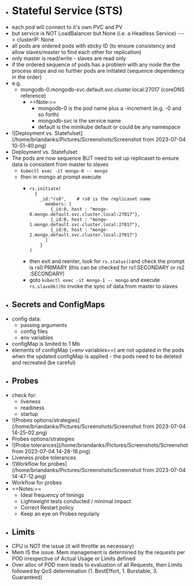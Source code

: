 - # Stateful Service (STS)
- each pod will connect to it's own PVC and PV
- but service is NOT LoadBalancer but None (i.e. a Headless Service) ---> clusterIP: None
- all pods are ordered pods with sticky ID (to ensure consistency and allow slaves/master to find each other for replication)
- only master is read/write - slaves are read only
- if the ordered sequence of pods has a problem with any node the the process stops and no further pods are initiated (sequence dependency in the order)
- e.g.
	- mongodb-0.mongodb-svc.default.svc.cluster.local:27017   (coreDNS reference)
		- ==Note:==
			- mongodb-0 is the pod name plus a -increment (e.g. -0 and so forth)
			- mongodb-svc is the service name
			- default is the minikube default or could be any namespace
- ![Deployment vs. Statefulset](/home/briandanks/Pictures/Screenshots/Screenshot from 2023-07-04 10-51-40.png)
- Deployment vs. Statefulset
- The pods are now sequence BUT need to set up replicaset to ensure data is consistent from master to slaves
	- `kubectl exec -it mongo-0 -- mongo`
	- then in mongo at prompt execute
		- ```
		  rs.initiate(
		  	{
		      _id:"rs0",	# rs0 is the replicaset name
		        members: [
		          {_id:0, host : "mongo-0.mongo.default.svc.cluster.local:27017"},
		          {_id:0, host : "mongo-1.mongo.default.svc.cluster.local:27017"},
		          {_id:0, host : "mongo-2.mongo.default.svc.cluster.local:27017"}
		        ]
		      }
		  )
		  ```
		- then exit and reenter, look for `rs.status()`and check the prompt is rs0:PRIMARY (this can be checked for rs1:SECONDARY or rs2 :SECONDARY)
		- goto `kubectl exec -it mongo-1 -- mongo` and execute `rs.slaveOk()`to invoke the sync of data from master to slaves
- ## Secrets and ConfigMaps
- config data:
	- passing arguments
	- config files
	- env variables
- configMap is limited to 1 Mb
- elements of configMap (=env variables==) are not updated in the pods when the updated configMap is applied - the pods need to be deleted and recreated (be careful)
- ## Probes
- check for:
	- liveness
	- readiness
	- startup
- ![Probes options/strategies](/home/briandanks/Pictures/Screenshots/Screenshot from 2023-07-04 14-25-02.png)
- Probes options/strategies
- ![Probe tolerances](/home/briandanks/Pictures/Screenshots/Screenshot from 2023-07-04 14-28-16.png)
- Liveness probe tolerances
- ![Workflow for probes](/home/briandanks/Pictures/Screenshots/Screenshot from 2023-07-04 14-47-12.png)
- Workflow for probes
- ==Notes:==
	- Ideal frequency of timings
	- Lightweight tests conducted / minimal impact
	- Correct Restart policy
	- Keep an eye on Probes regularly
- ## Limits
- CPU is NOT the issue (it will throttle as necessary)
- Mem IS the issue. Mem management is determined by the requests per POD irrespective of Actual Usage or Limits defined
- Over alloc of POD mem leads to evaluation of all Requests, then Limits followed by QoS determination (1. BestEffort, 1. Burstable, 3. Guaranteed)